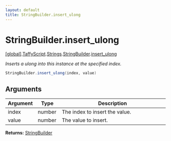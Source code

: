```yaml
---
layout: default
title: StringBuilder.insert_ulong
---
```


# StringBuilder.insert_ulong

[\[global\]]({{site.baseurl}}/docs/).[TaffyScript]({{site.baseurl}}/docs/TaffyScript/).[Strings]({{site.baseurl}}/docs/TaffyScript/Strings/).[StringBuilder]({{site.baseurl}}/docs/TaffyScript/Strings/StringBuilder/).[insert_ulong]({{site.baseurl}}/docs/TaffyScript/Strings/StringBuilder/insert_ulong/)

_Inserts a ulong into this instance at the specified index._

```cs
StringBuilder.insert_ulong(index, value)
```

## Arguments

<table>
  <col width="15%">
  <col width="15%">
  <thead>
    <tr>
      <th>Argument</th>
      <th>Type</th>
      <th>Description</th>
    </tr>
  </thead>
  <tbody>
    <tr>
      <td>index</td>
      <td>number</td>
      <td>The index to insert the value.</td>
    </tr>
    <tr>
      <td>value</td>
      <td>number</td>
      <td>The value to insert.</td>
    </tr>
  </tbody>
</table>

**Returns:** [StringBuilder]({{site.baseurl}}/docs/TaffyScript/Strings/StringBuilder)
